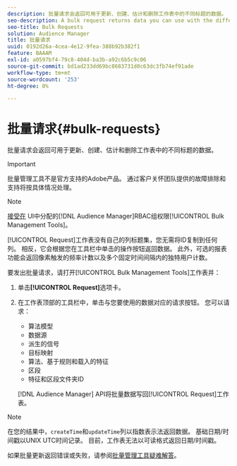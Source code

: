 ```yaml
---
description: 批量请求会返回可用于更新、创建、估计和删除工作表中的不同标题的数据。
seo-description: A bulk request returns data you can use with the different headers in the Update, Create, Estimate, and Delete worksheets.
seo-title: Bulk Requests
solution: Audience Manager
title: 批量请求
uuid: 0192d26a-4cea-4e12-9fea-388b92b382f1
feature: BAAAM
exl-id: a0597bf4-79c8-404d-ba3b-a92c6b5c9c06
source-git-commit: bd1ad233dd69bc8683731d0c63dc3fb74ef91ade
workflow-type: tm+mt
source-wordcount: '253'
ht-degree: 0%

---
```


# 批量请求{#bulk-requests}

批量请求会返回可用于更新、创建、估计和删除工作表中的不同标题的数据。

>[!IMPORTANT]
>
>批量管理工具不是官方支持的Adobe产品。 通过客户关怀团队提供的故障排除和支持将按具体情况处理。

<!-- 

t_bulk_requests.xml

 -->

>[!NOTE]
>
>[接受在](../../features/administration/administration-overview.md) UI中分配的[!DNL Audience Manager]RBAC组权限[!UICONTROL Bulk Management Tools]。

[!UICONTROL Request]工作表没有自己的列标题集，您无需将ID复制到任何列。 相反，它会根据您在工具栏中单击的操作按钮返回数据。 此外，可选的报表功能会返回像素触发的频率计数以及多个固定时间间隔内的独特用户计数。

要发出批量请求，请打开[!UICONTROL Bulk Management Tools]工作表并：

1. 单击&#x200B;**[!UICONTROL Request]**&#x200B;选项卡。
2. 在工作表顶部的工具栏中，单击与您要使用的数据对应的请求按钮。 您可以请求：

   * 算法模型
   * 数据源
   * 派生的信号
   * 目标映射
   * 算法、基于规则和载入的特征
   * 区段
   * 特征和区段文件夹ID

   [!DNL Audience Manager] API将批量数据写回[!UICONTROL Request]工作表。

>[!NOTE]
>
>在您的结果中，`createTime`和`updateTime`列以指数表示法返回数据。 基础日期/时间戳以UNIX UTC时间记录。 目前，工作表无法以可读格式返回日期/时间戳。

如果批量更新返回错误或失败，请参阅[批量管理工具疑难解答](../../reference/bulk-management-tools/bulk-troubleshooting.md)。
